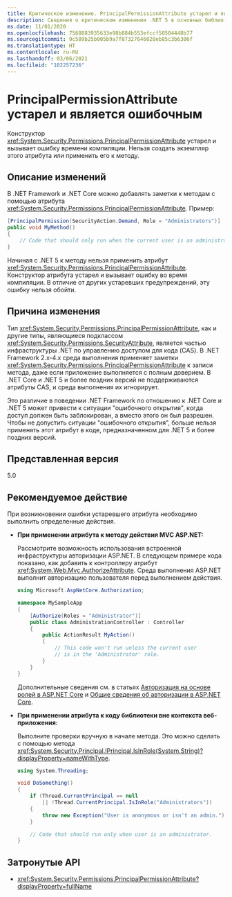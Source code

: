 ```yaml
---
title: Критическое изменение. PrincipalPermissionAttribute устарел и является ошибочным
description: Сведения о критическом изменении .NET 5 в основных библиотеках .NET, где конструктор PrincipalPermissionAttribute устарел и вызывает ошибку во время компиляции.
ms.date: 11/01/2020
ms.openlocfilehash: 7568883935633e98b884b553efccf50504448b77
ms.sourcegitcommit: 9c589b25b005b9a7f87327646020eb85c3b6306f
ms.translationtype: HT
ms.contentlocale: ru-RU
ms.lasthandoff: 03/06/2021
ms.locfileid: "102257236"
---
```

# <a name="principalpermissionattribute-is-obsolete-as-error"></a>PrincipalPermissionAttribute устарел и является ошибочным

Конструктор <xref:System.Security.Permissions.PrincipalPermissionAttribute> устарел и вызывает ошибку времени компиляции. Нельзя создать экземпляр этого атрибута или применить его к методу.

## <a name="change-description"></a>Описание изменений

В .NET Framework и .NET Core можно добавлять заметки к методам с помощью атрибута <xref:System.Security.Permissions.PrincipalPermissionAttribute>. Пример:

```csharp
[PrincipalPermission(SecurityAction.Demand, Role = "Administrators")]
public void MyMethod()
{
    // Code that should only run when the current user is an administrator.
}
```

Начиная с .NET 5 к методу нельзя применить атрибут <xref:System.Security.Permissions.PrincipalPermissionAttribute>. Конструктор атрибута устарел и вызывает ошибку во время компиляции. В отличие от других устаревших предупреждений, эту ошибку нельзя обойти.

## <a name="reason-for-change"></a>Причина изменения

Тип <xref:System.Security.Permissions.PrincipalPermissionAttribute>, как и другие типы, являющиеся подклассом <xref:System.Security.Permissions.SecurityAttribute>, является частью инфраструктуры .NET по управлению доступом для кода (CAS). В .NET Framework 2.x-4.x среда выполнения применяет заметки <xref:System.Security.Permissions.PrincipalPermissionAttribute> к записи метода, даже если приложение выполняется с полным доверием. В .NET Core и .NET 5 и более поздних версий не поддерживаются атрибуты CAS, и среда выполнения их игнорирует.

Это различие в поведении .NET Framework по отношению к .NET Core и .NET 5 может привести к ситуации "ошибочного открытия", когда доступ должен быть заблокирован, а вместо этого он был разрешен. Чтобы не допустить ситуации "ошибочного открытия", больше нельзя применять этот атрибут в коде, предназначенном для .NET 5 и более поздних версий.

## <a name="version-introduced"></a>Представленная версия

5.0

## <a name=""></a><a id="permission-action">Рекомендуемое действие</a>

При возникновении ошибки устаревшего атрибута необходимо выполнить определенные действия.

- **При применении атрибута к методу действия MVC ASP.NET:**

  Рассмотрите возможность использования встроенной инфраструктуры авторизации ASP.NET. В следующем примере кода показано, как добавить к контроллеру атрибут <xref:System.Web.Mvc.AuthorizeAttribute>. Среда выполнения ASP.NET выполнит авторизацию пользователя перед выполнением действия.

  ```csharp
  using Microsoft.AspNetCore.Authorization;

  namespace MySampleApp
  {
      [Authorize(Roles = "Administrator")]
      public class AdministrationController : Controller
      {
          public ActionResult MyAction()
          {
              // This code won't run unless the current user
              // is in the 'Administrator' role.
          }
      }
  }
  ```

  Дополнительные сведения см. в статьях [Авторизация на основе ролей в ASP.NET Core](/aspnet/core/security/authorization/roles) и [Общие сведения об авторизации в ASP.NET Core](/aspnet/core/security/authorization/introduction).

- **При применении атрибута к коду библиотеки вне контекста веб-приложения:**

  Выполните проверки вручную в начале метода. Это можно сделать с помощью метода <xref:System.Security.Principal.IPrincipal.IsInRole(System.String)?displayProperty=nameWithType>.

  ```csharp
  using System.Threading;

  void DoSomething()
  {
      if (Thread.CurrentPrincipal == null
          || !Thread.CurrentPrincipal.IsInRole("Administrators"))
      {
          throw new Exception("User is anonymous or isn't an admin.");
      }

      // Code that should run only when user is an administrator.
  }
  ```

## <a name="affected-apis"></a>Затронутые API

- <xref:System.Security.Permissions.PrincipalPermissionAttribute?displayProperty=fullName>

<!--

#### Category

- Core .NET libraries
- Security

### Affected APIs

- `T:System.Security.Permissions.PrincipalPermissionAttribute`

-->
